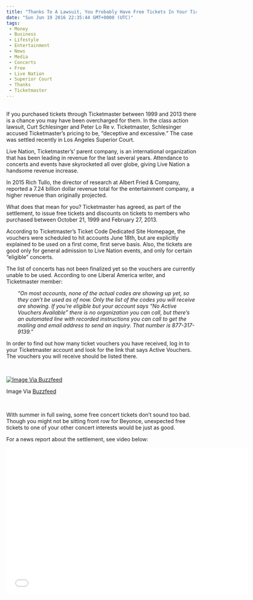 ```yaml
---
title: "Thanks To A Lawsuit, You Probably Have Free Tickets In Your Ticketmaster Account (VIDEO)"
date: "Sun Jun 19 2016 22:35:44 GMT+0000 (UTC)"
tags: 
 - Money
 - Business
 - Lifestyle
 - Entertainment
 - News
 - Media
 - Concerts
 - Free
 - Live Nation
 - Superior Court
 - Thanks
 - Ticketmaster
---
```

<p><!--OffDef--></p><p><!--Ads1--><br>
If you purchased tickets through Ticketmaster between 1999 and 2013 there is a chance you may have been overcharged for them. In the class action lawsuit, Curt Schlesinger and Peter Lo Re v. Ticketmaster, Schlesinger accused Ticketmaster&#x2019;s pricing to be, &#x201C;deceptive and excessive.&#x201D; The case was settled recently in Los Angeles Superior Court.</p><p>Live Nation, Ticketmaster&#x2019;s&#x2019; parent company, is an international organization that has been leading in revenue for the last several years. Attendance to concerts and events have skyrocketed all over globe, giving Live Nation a handsome revenue increase.</p><p>In 2015 Rich Tullo, the director of research at Albert Fried &amp; Company, reported a 7.24 billion dollar revenue total for the entertainment company, a higher revenue than originally projected.</p><p>What does that mean for you? Ticketmaster has agreed, as part of the settlement, to issue free tickets and discounts on tickets to members who purchased between October 21, 1999 and February 27, 2013.</p><p>According to Ticketmaster&#x2019;s Ticket Code Dedicated Site Homepage, the vouchers were scheduled to hit accounts June 18th, but are explicitly explained to be used on a first come, first serve basis. Also, the tickets are good only for general admission to Live Nation events, and only for certain &#x201C;eligible&#x201D; concerts.</p><p>The list of concerts has not been finalized yet so the vouchers are currently unable to be used. According to one Liberal America writer, and Ticketmaster member:</p><p style="padding-left: 30px;"><em>&#x201C;On most accounts, none of the actual codes are showing up yet, so they can&#x2019;t be used as of now. Only the list of the codes you will receive are showing. If you&#x2019;re eligible but your account says &#x201C;No Active Vouchers Available&#x201D; there is no organization you can call, but there&#x2019;s an automated&#xA0;line with recorded instructions you can call to get the mailing and email address to send an inquiry. That number is 877-317-9139.&#x201D;</em></p><p>In order to find out how many ticket vouchers you have received, log in to your Ticketmaster account and look for the link that says Active Vouchers. The vouchers you will receive should be listed there.</p><p>&#xA0;</p><div id="attachment_138085" style="width: 387px" class="wp-caption aligncenter"><a href="//i1.wp.com/cdn.liberalamerica.org/wp-content/uploads/2016/06/concerts.jpg"><img class="size-full wp-image-138085" src="//i1.wp.com/cdn.liberalamerica.org/wp-content/uploads/2016/06/concerts.jpg?resize=377%2C332" alt="Image Via Buzzfeed" srcset="//i1.wp.com/cdn.liberalamerica.org/wp-content/uploads/2016/06/concerts.jpg?resize=377%2C332 377w, //i1.wp.com/cdn.liberalamerica.org/wp-content/uploads/2016/06/concerts.jpg?resize=377%2C332 64w, //i1.wp.com/cdn.liberalamerica.org/wp-content/uploads/2016/06/concerts.jpg?resize=377%2C332 350w" sizes="(max-width: 377px) 100vw, 377px" data-recalc-dims="1"></a>
<p class="wp-caption-text">Image Via <a href="https://www.buzzfeed.com/juliegerstein/ticketmaster-vouchers?utm_term=.pnG5AQ0Md&amp;bffbtrending#.vgVwdpmrX" onclick="__gaTracker(&apos;send&apos;, &apos;event&apos;, &apos;outbound-article&apos;, &apos;https://www.buzzfeed.com/juliegerstein/ticketmaster-vouchers?utm_term=.pnG5AQ0Md&amp;bffbtrending#.vgVwdpmrX&apos;, &apos;Buzzfeed&apos;);">Buzzfeed</a></p>
</div><p>&#xA0;</p><p>With summer in full swing, some free concert tickets don&#x2019;t sound too bad. Though you might not be sitting front row for Beyonce, unexpected free tickets to one of your other concert interests would be just as good.</p><p>For a news report about the settlement, see video below:</p><p><!--Ads2--></p><p><span class="embed-youtube" style="text-align:center; display: block;"><iframe class="youtube-player" type="text/html" width="640" height="390" src="//www.youtube.com/embed/DEjlQ4h73kI?version=3&amp;rel=1&amp;fs=1&amp;autohide=2&amp;showsearch=0&amp;showinfo=1&amp;iv_load_policy=1&amp;wmode=transparent" allowfullscreen="true" style="border:0;"></iframe></span></p>